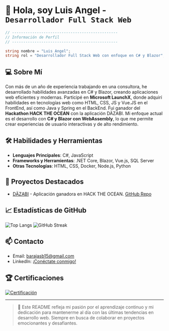 
# 👋 Hola, soy Luis Angel - `Desarrollador Full Stack Web`

```csharp
// -----------------------------------------------
// Información de Perfil
// -----------------------------------------------

string nombre = "Luis Angel";
string rol = "Desarrollador Full Stack Web con enfoque en C# y Blazor";
```

## 💻 Sobre Mí
Con más de un año de experiencia trabajando en una consultora, he desarrollado habilidades avanzadas en C# y Blazor, creando aplicaciones web eficientes y modernas. Participé en **Microsoft LaunchX**, donde adquirí habilidades en tecnologías web como HTML, CSS, JS y Vue.JS en el FrontEnd, así como Java y Spring en el BackEnd. Fui ganador del **Hackathon HACK THE OCEAN** con la aplicación DÄZABI. Mi enfoque actual es el desarrollo con **C# y Blazor con WebAssembly**, lo que me permite crear experiencias de usuario interactivas y de alto rendimiento.

## 🛠️ Habilidades y Herramientas
- **Lenguajes Principales**: C#, JavaScript
- **Frameworks y Herramientas**: .NET Core, Blazor, Vue.js, SQL Server
- **Otras Tecnologías**: HTML, CSS, Docker, Node.js, Python

## 🌟 Proyectos Destacados
- [DÄZABI](https://gentle-field-0d71f6c10.1.azurestaticapps.net/) - Aplicación ganadora en HACK THE OCEAN. [GitHub Repo](https://github.com/BarajasAngel/Waste2Money.git)

## 📈 Estadísticas de GitHub
![Top Langs](https://github-readme-stats.vercel.app/api/top-langs?username=barajasangel&show_icons=true&locale=en&layout=compact)
![GitHub Streak](https://github-readme-streak-stats.herokuapp.com/?user=barajasangel&)

## 📫 Contacto
- Email: [barajasb15@gmail.com](mailto:barajasb15@gmail.com)
- LinkedIn: [¡Conéctate conmigo!](https://www.linkedin.com/in/luis-angel-barajas-arroyo-616345211/)

## 🏆 Certificaciones
[![Certificación](https://images.credly.com/size/220x220/images/be8fcaeb-c769-4858-b567-ffaaa73ce8cf/image.png)](https://www.credly.com/badges/bc5cd2b7-d703-4b53-b2a7-27a0ce324a09/public_url)

---

> 🚀 Este README refleja mi pasión por el aprendizaje continuo y mi dedicación para mantenerme al día con las últimas tendencias en desarrollo web. Siempre en busca de colaborar en proyectos emocionantes y desafiantes.
